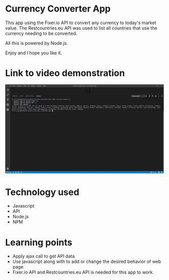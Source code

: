 # Currency Converter App

This app using the Fixer.io API to convert any currency to today's market value. The Restcountries.eu API was used to list all countries that use the currency needing to be converted.

All this is powered by Node.js.

Enjoy and I hope you like it.

# Link to video demonstration
[![Watch the video](https://github.com/leronj23/currency-convert-app/blob/master/currency-convert-app-screenshot.JPG)](https://youtu.be/G1qU75YajwY)

# Technology used
* Javascript
* API
* Node.js
* NPM


# Learning points
* Apply ajax call to get API data
* Use javascript along with  to add or change the desired behavior of web page.
* Fixer.io API and Restcountries.eu API is needed for this app to work.
